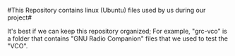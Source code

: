 #This Repository contains linux (Ubuntu) files used by us during our project#

It's best if we can keep this repository organized; For example, "grc-vco" is a folder that contains "GNU Radio Companion" files that we used to test the "VCO".
